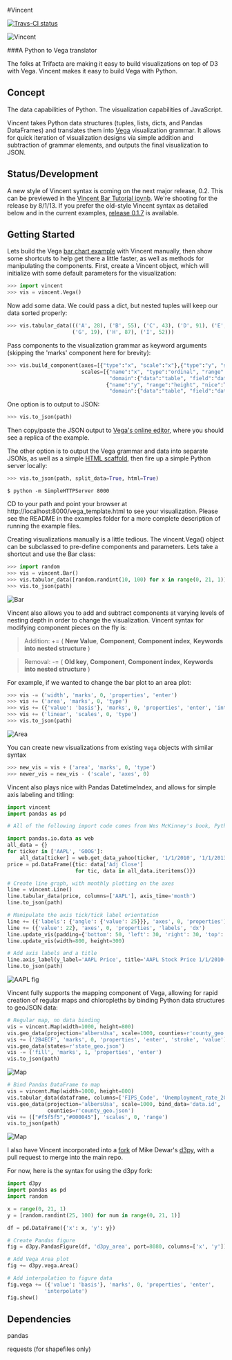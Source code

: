 #Vincent

[![Travs-CI status](https://travis-ci.org/wrobstory/vincent.png)](https://travis-ci.org/wrobstory/vincent)

![Vincent](http://farm9.staticflickr.com/8521/8644902478_0d1513db92_o.jpg)

###A Python to Vega translator

The folks at Trifacta are making it easy to build visualizations on top of D3 with Vega. Vincent makes it easy to build Vega with Python.  

Concept
-------
The data capabilities of Python. The visualization capabilities of JavaScript.

Vincent takes Python data structures (tuples, lists, dicts, and Pandas DataFrames) and translates them into [Vega](https://github.com/trifacta/vega) visualization grammar. It allows for quick iteration of visualization designs via simple addition and subtraction of grammar elements, and outputs the final visualization to JSON.

Status/Development
---------------
A new style of Vincent syntax is coming on the next major release, 0.2. This can be previewed in the [Vincent Bar Tutorial ipynb](http://nbviewer.ipython.org/urls/raw.github.com/wrobstory/vincent/master/examples/Vega%2520Bar%2520Tutorial.ipynb). We're shooting for the release by 8/1/13. If you prefer the old-style Vincent syntax as detailed below and in the current examples, [release 0.1.7](https://github.com/wrobstory/vincent/releases) is available. 

Getting Started
---------------

Lets build the Vega [bar chart example](https://github.com/trifacta/vega/wiki/Tutorial) with Vincent manually, then show some shortcuts to help get there a little faster, as well as methods for manipulating the components. First, create a Vincent object, which will initialize with some default parameters for the visualization: 
```python
>>> import vincent
>>> vis = vincent.Vega()
```
Now add some data. We could pass a dict, but nested tuples will keep our data sorted properly: 
```python
>>> vis.tabular_data((('A', 28), ('B', 55), ('C', 43), ('D', 91), ('E', 81), ('F', 53),
                     ('G', 19), ('H', 87), ('I', 52)))
```
Pass components to the visualization grammar as keyword arguments (skipping the 'marks' component here for brevity): 
```python
>>> vis.build_component(axes=[{"type":"x", "scale":"x"},{"type":"y", "scale":"y"}],
                        scales=[{"name":"x", "type":"ordinal", "range":"width", 
                                 "domain":{"data":"table", "field":"data.x"}},
                                {"name":"y", "range":"height", "nice":True, 
                                 "domain":{"data":"table", "field":"data.y"}}])
```
One option is to output to JSON:
```python
>>> vis.to_json(path)
```
Then copy/paste the JSON output to [Vega's online editor](http://trifacta.github.io/vega/editor/), where you should see a replica of the example. 

The other option is to output the Vega grammar and data into separate JSONs, as well as a simple [HTML scaffold](https://github.com/trifacta/vega/wiki/Runtime), then fire up a simple Python server locally: 

```python
>>> vis.to_json(path, split_data=True, html=True)
```
```
$ python -m SimpleHTTPServer 8000
```

CD to your path and point your browser at http://localhost:8000/vega_template.html to see your visualization. Please see the README in the examples folder for a more complete description of running the example files. 

Creating visualizations manually is a little tedious. The vincent.Vega() object can be subclassed to pre-define components and parameters. Lets take a shortcut and use the Bar class:  
```python
>>> import random
>>> vis = vincent.Bar()
>>> vis.tabular_data([random.randint(10, 100) for x in range(0, 21, 1)])
>>> vis.to_json(path)
```
![Bar](http://farm9.staticflickr.com/8532/8645065132_3f96e1be49.jpg)

Vincent also allows you to add and subtract components at varying levels of nesting depth in order to change the visualization. Vincent syntax for modifying component pieces on the fly is:
> Addition: += ( **New Value**, **Component**, **Component index**, **Keywords into nested structure** )

> Removal: -= ( **Old key**, **Component**, **Component index**, **Keywords into nested structure** ) 

For example, if we wanted to change the bar plot to an area plot: 
```python
>>> vis -= ('width', 'marks', 0, 'properties', 'enter') 
>>> vis += ('area', 'marks', 0, 'type')
>>> vis += ({'value': 'basis'}, 'marks', 0, 'properties', 'enter', 'interpolate')
>>> vis += ('linear', 'scales', 0, 'type')
>>> vis.to_json(path)
```

![Area](http://farm9.staticflickr.com/8540/8645065128_d2cf65bdf9_o.jpg)

You can create new visualizations from existing `Vega` objects with similar syntax
```python
>>> new_vis = vis + ('area', 'marks', 0, 'type')
>>> newer_vis = new_vis - ('scale', 'axes', 0)
```

Vincent also plays nice with Pandas DatetimeIndex, and allows for simple axis labeling and titling: 

```python
import vincent
import pandas as pd

# All of the following import code comes from Wes McKinney's book, Python for Data Analysis

import pandas.io.data as web
all_data = {}
for ticker in ['AAPL', 'GOOG']:
    all_data[ticker] = web.get_data_yahoo(ticker, '1/1/2010', '1/1/2013')
price = pd.DataFrame({tic: data['Adj Close']
                      for tic, data in all_data.iteritems()})

# Create line graph, with monthly plotting on the axes                       
line = vincent.Line()
line.tabular_data(price, columns=['AAPL'], axis_time='month')
line.to_json(path)

# Manipulate the axis tick/tick label orientation
line += ({'labels': {'angle': {'value': 25}}}, 'axes', 0, 'properties')
line += ({'value': 22}, 'axes', 0, 'properties', 'labels', 'dx')
line.update_vis(padding={'bottom': 50, 'left': 30, 'right': 30, 'top': 10})
line.update_vis(width=800, height=300)

# Add axis labels and a title
line.axis_label(y_label='AAPL Price', title='AAPL Stock Price 1/1/2010-1/1/2013')
line.to_json(path)
```
![AAPL fig](http://farm9.staticflickr.com/8393/8669181178_e22e576144_c.jpg)

Vincent fully supports the mapping component of Vega, allowing for rapid creation of regular maps and chloropleths by binding Python data structures to 
geoJSON data: 
```python
# Regular map, no data binding
vis = vincent.Map(width=1000, height=800)
vis.geo_data(projection='albersUsa', scale=1000, counties=r'county_geo.json')
vis += ('2B4ECF', 'marks', 0, 'properties', 'enter', 'stroke', 'value')
vis.geo_data(states=r'state_geo.json')
vis -= ('fill', 'marks', 1, 'properties', 'enter')
vis.to_json(path)
```
![Map](http://farm9.staticflickr.com/8389/8690908267_d7a3a83dae_z.jpg)
```python
# Bind Pandas DataFrame to map
vis = vincent.Map(width=1000, height=800)
vis.tabular_data(dataframe, columns=['FIPS_Code', 'Unemployment_rate_2011']) 
vis.geo_data(projection='albersUsa', scale=1000, bind_data='data.id',
             counties=r'county_geo.json')
vis += (["#f5f5f5","#000045"], 'scales', 0, 'range')
vis.to_json(path)
```
![Map](http://farm9.staticflickr.com/8543/8692026644_a1ee888398_z.jpg)

I also have Vincent incorporated into a [fork](https://github.com/wrobstory/d3py) of Mike Dewar's [d3py](https://github.com/mikedewar/d3py), with a pull request to merge into the main repo. 

For now, here is the syntax for using the d3py fork: 
```python
import d3py
import pandas as pd
import random

x = range(0, 21, 1)
y = [random.randint(25, 100) for num in range(0, 21, 1)]

df = pd.DataFrame({'x': x, 'y': y})

# Create Pandas figure
fig = d3py.PandasFigure(df, 'd3py_area', port=8080, columns=['x', 'y'])

# Add Vega Area plot
fig += d3py.vega.Area()

# Add interpolation to figure data
fig.vega += ({'value': 'basis'}, 'marks', 0, 'properties', 'enter', 
            'interpolate')
fig.show()
```

Dependencies
------------
pandas

requests (for shapefiles only)

